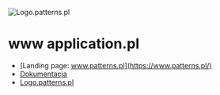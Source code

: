 ![Logo.patterns.pl](https://logo.patterns.pl/2/cover.png)

# www application.pl

+ [Landing page: www.patterns.pl](https://www.patterns.pl/)
+ [Dokumentacja](https://docs.patterns.pl/)
+ [Logo.patterns.pl](https://logo.patterns.pl/)
